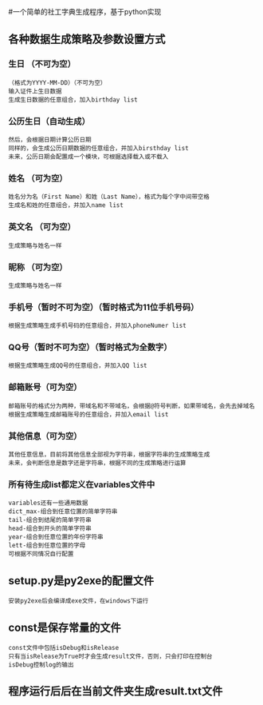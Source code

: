 #一个简单的社工字典生成程序，基于python实现

##  各种数据生成策略及参数设置方式

### 生日 （不可为空）
	（格式为YYYY-MM-DD）（不可为空）
	输入证件上生日数据
	生成生日数据的任意组合，加入birthday list

###	公历生日（自动生成）
	然后，会根据日期计算公历日期
	同样的，会生成公历日期数据的任意组合，并加入birsthday list
	未来，公历日期会配置成一个模块，可根据选择载入或不载入
	
###	姓名 （可为空）
	姓名分为名（First Name）和姓（Last Name），格式为每个字中间带空格
	生成名和姓的任意组合，并加入name list
	
###	英文名 （可为空）
	生成策略与姓名一样
	
###	昵称 （可为空）
	生成策略与姓名一样
	
###	手机号（暂时不可为空）（暂时格式为11位手机号码）
	根据生成策略生成手机号码的任意组合，并加入phoneNumer list
	
###	QQ号（暂时不可为空）（暂时格式为全数字）
	根据生成策略生成QQ号的任意组合，并加入QQ list
	
###	邮箱账号（可为空）
	邮箱账号的格式分为两种，带域名和不带域名，会根据@符号判断，如果带域名，会先去掉域名
	根据生成策略生成邮箱账号的任意组合，并加入email list
	
###	其他信息（可为空）
	其他任意信息，目前将其他信息全部视为字符串，根据字符串的生成策略生成
	未来，会判断信息是数字还是字符串，根据不同的生成策略进行运算
	
###	所有待生成list都定义在variables文件中
	variables还有一些通用数据
	dict_max-组合到任意位置的简单字符串
	tail-组合到结尾的简单字符串
	head-组合到开头的简单字符串
	year-组合到任意位置的年份字符串
	lett-组合到任意位置的字母
	可根据不同情况自行配置

##	setup.py是py2exe的配置文件
	安装py2exe后会编译成exe文件，在windows下运行

##	const是保存常量的文件
	const文件中包括isDebug和isRelease
	只有当isRelease为True时才会生成result文件，否则，只会打印在控制台
	isDebug控制log的输出	

##	程序运行后后在当前文件夹生成result.txt文件